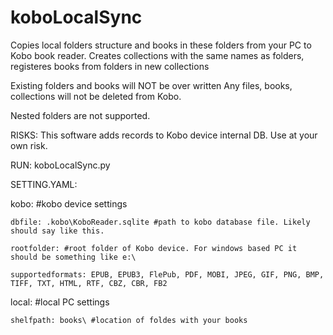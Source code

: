 # koboLocalSync
Copies local folders structure and books in these folders from your PC to Kobo book reader. 
Creates collections with the same names as folders, registeres books from folders in new collections

Existing folders and books will NOT be over written
Any files, books, collections will not be deleted from Kobo.

Nested folders are not supported.

RISKS: This software adds records to Kobo device internal DB. Use at your own risk.

RUN: koboLocalSync.py


SETTING.YAML:

kobo: #kobo device settings

    dbfile: .kobo\KoboReader.sqlite #path to kobo database file. Likely should say like this.
    
    rootfolder: #root folder of Kobo device. For windows based PC it should be something like e:\
    
    supportedformats: EPUB, EPUB3, FlePub, PDF, MOBI, JPEG, GIF, PNG, BMP, TIFF, TXT, HTML, RTF, CBZ, CBR, FB2
    
local: #local PC settings

    shelfpath: books\ #location of foldes with your books

